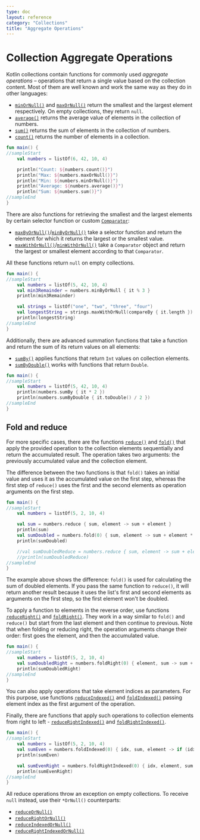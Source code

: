 ```yaml
---
type: doc
layout: reference
category: "Collections"
title: "Aggregate Operations"
---
```


# Collection Aggregate Operations

Kotlin collections contain functions for commonly used _aggregate operations_ – operations that return a single value based on the collection content.
Most of them are well known and work the same way as they do in other languages:

* [`minOrNull()`](/api/latest/jvm/stdlib/kotlin.collections/min-or-null.html) and [`maxOrNull()`](/api/latest/jvm/stdlib/kotlin.collections/max-or-null.html) return the smallest and the largest element respectively. On empty collections, they return `null`.
* [`average()`](/api/latest/jvm/stdlib/kotlin.collections/average.html) returns the average value of elements in the collection of numbers.
* [`sum()`](/api/latest/jvm/stdlib/kotlin.collections/sum.html) returns the sum of elements in the collection of numbers.
* [`count()`](/api/latest/jvm/stdlib/kotlin.collections/count.html) returns the number of elements in a collection.

<div class="sample" markdown="1" theme="idea" data-min-compiler-version="1.3">

```kotlin
fun main() {
//sampleStart
    val numbers = listOf(6, 42, 10, 4)

    println("Count: ${numbers.count()}")
    println("Max: ${numbers.maxOrNull()}")
    println("Min: ${numbers.minOrNull()}")
    println("Average: ${numbers.average()}")
    println("Sum: ${numbers.sum()}")
//sampleEnd
}
```
</div>

There are also functions for retrieving the smallest and the largest elements by certain selector function or custom [`Comparator`](/api/latest/jvm/stdlib/kotlin/-comparator/index.html):

* [`maxByOrNull()`](/api/latest/jvm/stdlib/kotlin.collections/max-by-or-null.html)/[`minByOrNull()`](/api/latest/jvm/stdlib/kotlin.collections/min-by-or-null.html) take a selector function and return the element for which it returns the largest or the smallest value.
* [`maxWithOrNull()`](/api/latest/jvm/stdlib/kotlin.collections/max-with-or-null.html)/[`minWithOrNull()`](/api/latest/jvm/stdlib/kotlin.collections/min-with-or-null.html) take a `Comparator` object and return the largest or smallest element according to that `Comparator`. 

All these functions return `null` on empty collections.

<div class="sample" markdown="1" theme="idea" data-min-compiler-version="1.3">

```kotlin
fun main() {
//sampleStart
    val numbers = listOf(5, 42, 10, 4)
    val min3Remainder = numbers.minByOrNull { it % 3 }
    println(min3Remainder)

    val strings = listOf("one", "two", "three", "four")
    val longestString = strings.maxWithOrNull(compareBy { it.length })
    println(longestString)
//sampleEnd
}
```
</div>

Additionally, there are advanced summation functions that take a function and return the sum of its return values on all elements: 

* [`sumBy()`](/api/latest/jvm/stdlib/kotlin.collections/sum-by.html) applies functions that return `Int` values on collection elements.
* [`sumByDouble()`](/api/latest/jvm/stdlib/kotlin.collections/sum-by-double.html) works with functions that return `Double`.

<div class="sample" markdown="1" theme="idea" data-min-compiler-version="1.3">

```kotlin
fun main() {
//sampleStart    
    val numbers = listOf(5, 42, 10, 4)
    println(numbers.sumBy { it * 2 })
    println(numbers.sumByDouble { it.toDouble() / 2 })
//sampleEnd
}
```
</div>

## Fold and reduce

For more specific cases, there are the functions [`reduce()`](/api/latest/jvm/stdlib/kotlin.collections/reduce.html) and [`fold()`](/api/latest/jvm/stdlib/kotlin.collections/fold.html) that apply the provided operation to the collection elements sequentially and return the accumulated result.
The operation takes two arguments:  the previously accumulated value and the collection element.

The difference between the two functions is that `fold()` takes an initial value and uses it as the accumulated value on the first step, whereas the first step of `reduce()` uses the first and the second elements as operation arguments on the first step.

<div class="sample" markdown="1" theme="idea" data-min-compiler-version="1.3">

```kotlin
fun main() {
//sampleStart
    val numbers = listOf(5, 2, 10, 4)

    val sum = numbers.reduce { sum, element -> sum + element }
    println(sum)
    val sumDoubled = numbers.fold(0) { sum, element -> sum + element * 2 }
    println(sumDoubled)

    //val sumDoubledReduce = numbers.reduce { sum, element -> sum + element * 2 } //incorrect: the first element isn't doubled in the result
    //println(sumDoubledReduce)
//sampleEnd
}
```
</div>

The example above shows the difference: `fold()` is used for calculating the sum of doubled elements.
If you pass the same function to `reduce()`, it will return another result because it uses the list's first and second elements as arguments on the first step, so the first element won't be doubled.

To apply a function to elements in the reverse order, use functions [`reduceRight()`](/api/latest/jvm/stdlib/kotlin.collections/reduce-right.html) and [`foldRight()`](/api/latest/jvm/stdlib/kotlin.collections/fold-right.html).
They work in a way similar to `fold()` and `reduce()` but start from the last element and then continue to previous.
Note that when folding or reducing right, the operation arguments change their order: first goes the element, and then the accumulated value.

<div class="sample" markdown="1" theme="idea" data-min-compiler-version="1.3">

```kotlin
fun main() {
//sampleStart
    val numbers = listOf(5, 2, 10, 4)
    val sumDoubledRight = numbers.foldRight(0) { element, sum -> sum + element * 2 }
    println(sumDoubledRight)
//sampleEnd
}
```
</div>

You can also apply operations that take element indices as parameters.
For this purpose, use functions [`reduceIndexed()`](/api/latest/jvm/stdlib/kotlin.collections/reduce-indexed.html) and [`foldIndexed()`](/api/latest/jvm/stdlib/kotlin.collections/fold-indexed.html) passing element index as the first argument of the operation. 

Finally, there are functions that apply such operations to collection elements from right to left - [`reduceRightIndexed()`](/api/latest/jvm/stdlib/kotlin.collections/reduce-right-indexed.html) and [`foldRightIndexed()`](/api/latest/jvm/stdlib/kotlin.collections/fold-right-indexed.html). 

<div class="sample" markdown="1" theme="idea" data-min-compiler-version="1.3">

```kotlin
fun main() {
//sampleStart
    val numbers = listOf(5, 2, 10, 4)
    val sumEven = numbers.foldIndexed(0) { idx, sum, element -> if (idx % 2 == 0) sum + element else sum }
    println(sumEven)

    val sumEvenRight = numbers.foldRightIndexed(0) { idx, element, sum -> if (idx % 2 == 0) sum + element else sum }
    println(sumEvenRight)
//sampleEnd
}
```
</div>

All reduce operations throw an exception on empty collections. To receive `null` instead, use their `*OrNull()` counterparts:
* [`reduceOrNull()`](/api/latest/jvm/stdlib/kotlin.collections/reduce-or-null.html)
* [`reduceRightOrNull()`](/api/latest/jvm/stdlib/kotlin.collections/reduce-right-or-null.html)
* [`reduceIndexedOrNull()`](/api/latest/jvm/stdlib/kotlin.collections/reduce-indexed-or-null.html)
* [`reduceRightIndexedOrNull()`](/api/latest/jvm/stdlib/kotlin.collections/reduce-right-indexed-or-null.html)
